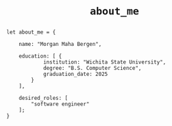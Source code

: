 <h1 align="center">
    
<code>about_me</code>
    
</h1>

<div align="left" width=100%>
    
    let about_me = {

        name: "Morgan Maha Bergen",

        education: [ {
                institution: "Wichita State University",
                degree: "B.S. Computer Science",
                graduation_date: 2025
            }
        ],

        desired_roles: [
            "software engineer"
        ];
    }

</div>
